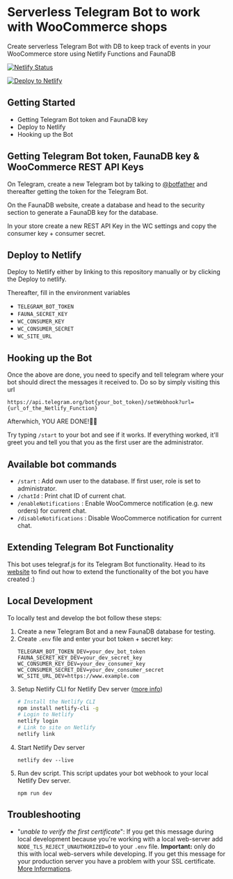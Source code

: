 # Serverless Telegram Bot to work with WooCommerce shops

Create serverless Telegram Bot with DB to keep track of events in your WooCommerce store using Netlify Functions and FaunaDB

[![Netlify Status](https://api.netlify.com/api/v1/badges/ed75e298-c088-459c-8e77-fe196eca9dab/deploy-status)](https://app.netlify.com/sites/telegram-woobot/deploys)

[![Deploy to Netlify](https://www.netlify.com/img/deploy/button.svg)](https://app.netlify.com/start/deploy?repository=https://github.com/SimonMayerhofer/telegram-woobot)

## Getting Started

* Getting Telegram Bot token and FaunaDB key
* Deploy to Netlify
* Hooking up the Bot

## Getting Telegram Bot token, FaunaDB key & WooCommerce REST API Keys
On Telegram, create a new Telegram bot by talking to [@botfather](https://telegram.me/botfather) and thereafter getting the token for the Telegram Bot.

On the FaunaDB website, create a database and head to the security section to generate a FaunaDB key for the database.

In your store create a new REST API Key in the WC settings and copy the consumer key + consumer secret.

## Deploy to Netlify

Deploy to Netlify either by linking to this repository manually or by clicking the Deploy to netlify.

Thereafter, fill in the environment variables

* `TELEGRAM_BOT_TOKEN`
* `FAUNA_SECRET_KEY`
* `WC_CONSUMER_KEY`
* `WC_CONSUMER_SECRET`
* `WC_SITE_URL`

## Hooking up the Bot

Once the above are done, you need to specify and tell telegram where your bot should direct the messages it received to. Do so by simply visiting this url
```
https://api.telegram.org/bot{your_bot_token}/setWebhook?url={url_of_the_Netlify_Function}
```
Afterwhich, YOU ARE DONE!🎉🎉

Try typing ```/start``` to your bot and see if it works. If everything worked, it'll greet you and tell you that you as the first user are the administrator.

## Available bot commands

* `/start` : Add own user to the database. If first user, role is set to administrator.
* `/chatId` : Print chat ID of current chat.
* `/enableNotifications` : Enable WooCommerce notification (e.g. new orders) for current chat.
* `/disableNotifications` : Disable WooCommerce notification for current chat.

## Extending Telegram Bot Functionality

This bot uses telegraf.js for its Telegram Bot functionality. Head to its [website](https://telegraf.js.org/#/) to find out how to extend the functionality of the bot you have created :)

## Local Development

To locally test and develop the bot follow these steps:

1. Create a new Telegram Bot and a new FaunaDB database for testing.
2. Create `.env` file and enter your bot token + secret key:
   ```
   TELEGRAM_BOT_TOKEN_DEV=your_dev_bot_token
   FAUNA_SECRET_KEY_DEV=your_dev_secret_key
   WC_CONSUMER_KEY_DEV=your_dev_consumer_key
   WC_CONSUMER_SECRET_DEV=your_dev_consumer_secret
   WC_SITE_URL_DEV=https://www.example.com
   ```
3. Setup Netlify CLI for Netlify Dev server ([more info](https://github.com/netlify/cli/blob/master/docs/netlify-dev.md))
   ```bash
   # Install the Netlify CLI
   npm install netlify-cli -g
   # Login to Netlify
   netlify login
   # Link to site on Netlify
   netlify link
   ```
4. Start Netlify Dev server
   ```
   netlify dev --live
   ```
5. Run dev script. This script updates your bot webhook to your local Netlify Dev server.
   ```
   npm run dev
   ```

## Troubleshooting

* "*unable to verify the first certificate*": If you get this message during local development because you're working with a local web-server add `NODE_TLS_REJECT_UNAUTHORIZED=0` to your `.env` file. **Important:** only do this with local web-servers while developing. If you get this message for your production server you have a problem with your SSL certificate. [More Informations](https://stackoverflow.com/q/31673587/2180161).
